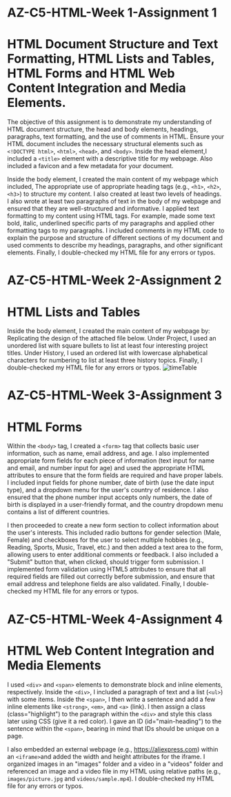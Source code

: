 # AZ-C5-HTML-Week 1-Assignment 1

# HTML Document Structure and Text Formatting, HTML Lists and Tables, HTML Forms and HTML Web Content Integration and Media Elements.

The objective of this assignment is to demonstrate my understanding of HTML document structure, the head and body elements, headings, paragraphs, text formatting, and the use of comments in HTML. Ensure your HTML document includes the necessary structural elements such as `<!DOCTYPE html>`, `<html>`, `<head>`, and `<body>`.
Inside the head element,I included a `<title>` element with a descriptive title for my webpage. Also included a favicon and a few metadata for your document.

Inside the body element, I created the main content of my webpage which included,
The appropriate use of appropriate heading tags (e.g., `<h1>`, `<h2>`, `<h3>`) to structure my content. I also created at least two levels of headings.
I also wrote at least two paragraphs of text in the body of my webpage and ensured that they are well-structured and informative.
I applied text formatting to my content using HTML tags. For example, made some text bold, italic, underlined specific parts of my paragraphs and applied other formatting tags to my paragraphs.
I included comments in my HTML code to explain the purpose and structure of different sections of my document and used comments to describe my headings, paragraphs, and other significant elements.
Finally, I double-checked my HTML file for any errors or typos.

# AZ-C5-HTML-Week 2-Assignment 2

# HTML Lists and Tables

Inside the body element, I created the main content of my webpage by:
Replicating the design of the attached file below.
Under Project, I used an unordered list with square bullets to list at least four interesting project titles.
Under History, I used an ordered list with lowercase alphabetical characters for numbering to list at least three history topics.
Finally, I double-checked my HTML file for any errors or typos.
![timeTable](https://github.com/ressuman/AZ-C5-HTML/assets/125526378/f2518add-cdcf-412e-9d3f-37359f6825e1)

# AZ-C5-HTML-Week 3-Assignment 3

# HTML Forms

Within the `<body>` tag, I created a `<form>` tag that collects basic user information, such as name, email address, and age.
I also implemented appropriate form fields for each piece of information (text input for name and email, and number input for age) and used the appropriate HTML attributes to ensure that the form fields are required and have proper labels.
I included input fields for phone number, date of birth (use the date input type), and a dropdown menu for the user's country of residence.
I also ensured that the phone number input accepts only numbers, the date of birth is displayed in a user-friendly format, and the country dropdown menu contains a list of different countries.

I then proceeded to create a new form section to collect information about the user's interests.
This included radio buttons for gender selection (Male, Female) and checkboxes for the user to select multiple hobbies (e.g., Reading, Sports, Music, Travel, etc.) and then added a text area to the form, allowing users to enter additional comments or feedback.
I also included a "Submit" button that, when clicked, should trigger form submission.
I implemented form validation using HTML5 attributes to ensure that all required fields are filled out correctly before submission, and ensure that email address and telephone fields are also validated.
Finally, I double-checked my HTML file for any errors or typos.

# AZ-C5-HTML-Week 4-Assignment 4

# HTML Web Content Integration and Media Elements

I used `<div>` and `<span>` elements to demonstrate block and inline elements, respectively.
Inside the `<div>`, I included a paragraph of text and a list (`<ul>`) with some items.
Inside the `<span>`, I then write a sentence and add a few inline elements like `<strong>`, `<em>`, and `<a>` (link).
I then assign a class (class="highlight") to the paragraph within the `<div>` and style this class later using CSS (give it a red color).
I gave an ID (id="main-heading") to the sentence within the `<span>`, bearing in mind that IDs should be unique on a page.

I also embedded an external webpage (e.g., https://aliexpress.com) within an `<iframe>`and added the width and height attributes for the iframe.
I organized images in an "images" folder and a video in a "videos" folder and referenced an image and a video file in my HTML using relative paths (e.g., `images/picture.jpg` and `videos/sample.mp4`). I double-checked my HTML file for any errors or typos.

